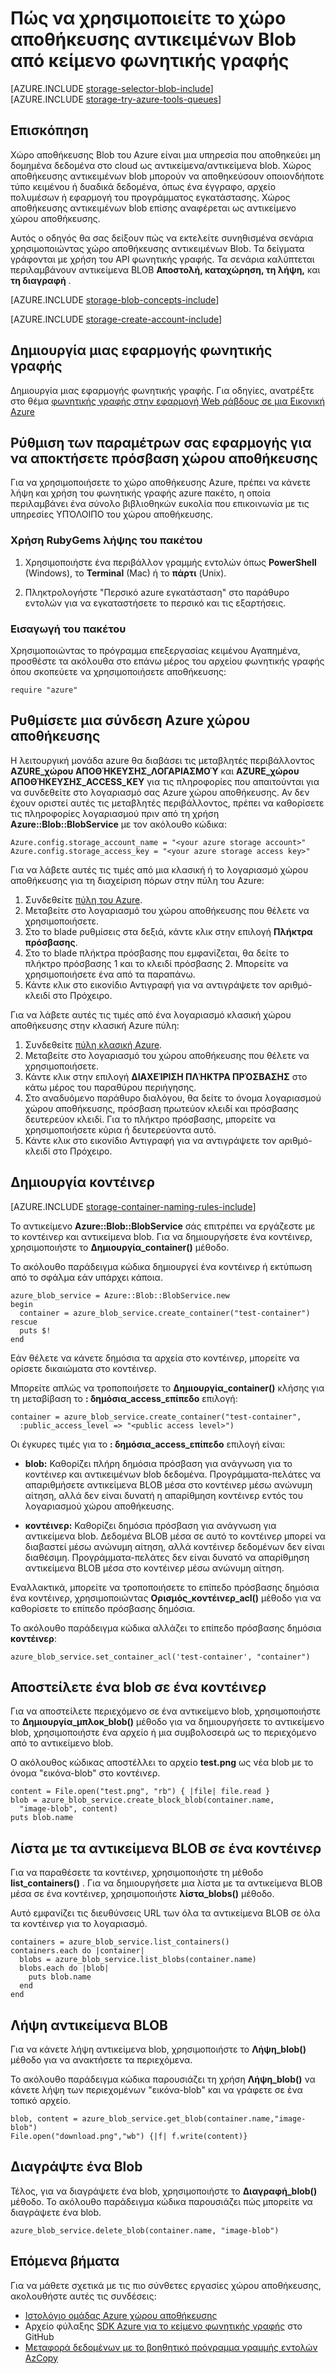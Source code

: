 <properties
    pageTitle="Πώς να χρησιμοποιείτε το χώρο αποθήκευσης αντικειμένων Blob (χώρος αποθήκευσης αντικειμένων) από το κείμενο φωνητικής γραφής | Microsoft Azure"
    description="Αποθήκευση μη δομημένα δεδομένα στο cloud με το χώρο αποθήκευσης αντικειμένων Blob του Azure (χώρος αποθήκευσης αντικειμένων)."
    services="storage"
    documentationCenter="ruby"
    authors="tamram"
    manager="carmonm"
    editor="tysonn"/>

<tags
    ms.service="storage"
    ms.workload="storage"
    ms.tgt_pltfrm="na"
    ms.devlang="ruby"
    ms.topic="article"
    ms.date="08/11/2016"
    ms.author="tamram"/>


# <a name="how-to-use-blob-storage-from-ruby"></a>Πώς να χρησιμοποιείτε το χώρο αποθήκευσης αντικειμένων Blob από κείμενο φωνητικής γραφής

[AZURE.INCLUDE [storage-selector-blob-include](../../includes/storage-selector-blob-include.md)]
<br/>
[AZURE.INCLUDE [storage-try-azure-tools-queues](../../includes/storage-try-azure-tools-blobs.md)]

## <a name="overview"></a>Επισκόπηση

Χώρο αποθήκευσης Blob του Azure είναι μια υπηρεσία που αποθηκεύει μη δομημένα δεδομένα στο cloud ως αντικείμενα/αντικείμενα blob. Χώρος αποθήκευσης αντικειμένων blob μπορούν να αποθηκεύσουν οποιονδήποτε τύπο κειμένου ή δυαδικά δεδομένα, όπως ένα έγγραφο, αρχείο πολυμέσων ή εφαρμογή του προγράμματος εγκατάστασης. Χώρος αποθήκευσης αντικειμένων blob επίσης αναφέρεται ως αντικείμενο χώρου αποθήκευσης.

Αυτός ο οδηγός θα σας δείξουν πώς να εκτελείτε συνηθισμένα σενάρια χρησιμοποιώντας χώρο αποθήκευσης αντικειμένων Blob. Τα δείγματα γράφονται με χρήση του API φωνητικής γραφής. Τα σενάρια καλύπτεται περιλαμβάνουν αντικείμενα BLOB **Αποστολή, καταχώρηση, τη λήψη,** και **τη διαγραφή** .

[AZURE.INCLUDE [storage-blob-concepts-include](../../includes/storage-blob-concepts-include.md)]

[AZURE.INCLUDE [storage-create-account-include](../../includes/storage-create-account-include.md)]

## <a name="create-a-ruby-application"></a>Δημιουργία μιας εφαρμογής φωνητικής γραφής

Δημιουργία μιας εφαρμογής φωνητικής γραφής. Για οδηγίες, ανατρέξτε στο θέμα [φωνητικής γραφής στην εφαρμογή Web ράβδους σε μια Εικονική Azure](../virtual-machines/linux/classic/virtual-machines-linux-classic-ruby-rails-web-app.md)

## <a name="configure-your-application-to-access-storage"></a>Ρύθμιση των παραμέτρων σας εφαρμογής για να αποκτήσετε πρόσβαση χώρου αποθήκευσης

Για να χρησιμοποιήσετε το χώρο αποθήκευσης Azure, πρέπει να κάνετε λήψη και χρήση του φωνητικής γραφής azure πακέτο, η οποία περιλαμβάνει ένα σύνολο βιβλιοθηκών ευκολία που επικοινωνία με τις υπηρεσίες ΥΠΌΛΟΙΠΟ του χώρου αποθήκευσης.

### <a name="use-rubygems-to-obtain-the-package"></a>Χρήση RubyGems λήψης του πακέτου

1. Χρησιμοποιήστε ένα περιβάλλον γραμμής εντολών όπως **PowerShell** (Windows), το **Terminal** (Mac) ή το **πάρτι** (Unix).

2. Πληκτρολογήστε "Περσικό azure εγκατάσταση" στο παράθυρο εντολών για να εγκαταστήσετε το περσικό και τις εξαρτήσεις.

### <a name="import-the-package"></a>Εισαγωγή του πακέτου

Χρησιμοποιώντας το πρόγραμμα επεξεργασίας κειμένου Αγαπημένα, προσθέστε τα ακόλουθα στο επάνω μέρος του αρχείου φωνητικής γραφής όπου σκοπεύετε να χρησιμοποιήσετε αποθήκευσης:

    require "azure"

## <a name="setup-an-azure-storage-connection"></a>Ρυθμίσετε μια σύνδεση Azure χώρου αποθήκευσης

Η λειτουργική μονάδα azure θα διαβάσει τις μεταβλητές περιβάλλοντος **AZURE\_χώρου ΑΠΟΘΉΚΕΥΣΗΣ\_ΛΟΓΑΡΙΑΣΜΟΎ** και **AZURE\_χώρου ΑΠΟΘΉΚΕΥΣΗΣ\_ACCESS_KEY** για τις πληροφορίες που απαιτούνται για να συνδεθείτε στο λογαριασμό σας Azure χώρου αποθήκευσης. Αν δεν έχουν οριστεί αυτές τις μεταβλητές περιβάλλοντος, πρέπει να καθορίσετε τις πληροφορίες λογαριασμού πριν από τη χρήση **Azure::Blob::BlobService** με τον ακόλουθο κώδικα:

    Azure.config.storage_account_name = "<your azure storage account>"
    Azure.config.storage_access_key = "<your azure storage access key>"


Για να λάβετε αυτές τις τιμές από μια κλασική ή το λογαριασμό χώρου αποθήκευσης για τη διαχείριση πόρων στην πύλη του Azure:

1. Συνδεθείτε [πύλη του Azure](https://portal.azure.com).
2. Μεταβείτε στο λογαριασμό του χώρου αποθήκευσης που θέλετε να χρησιμοποιήσετε.
3. Στο το blade ρυθμίσεις στα δεξιά, κάντε κλικ στην επιλογή **Πλήκτρα πρόσβασης**.
4. Στο το blade πλήκτρα πρόσβασης που εμφανίζεται, θα δείτε το πλήκτρο πρόσβασης 1 και το κλειδί πρόσβασης 2. Μπορείτε να χρησιμοποιήσετε ένα από τα παραπάνω. 
5. Κάντε κλικ στο εικονίδιο Αντιγραφή για να αντιγράψετε τον αριθμό-κλειδί στο Πρόχειρο. 

Για να λάβετε αυτές τις τιμές από ένα λογαριασμό κλασική χώρου αποθήκευσης στην κλασική Azure πύλη:

1. Συνδεθείτε [πύλη κλασική Azure](https://manage.windowsazure.com).
2. Μεταβείτε στο λογαριασμό του χώρου αποθήκευσης που θέλετε να χρησιμοποιήσετε.
3. Κάντε κλικ στην επιλογή **ΔΙΑΧΕΊΡΙΣΗ ΠΛΉΚΤΡΑ ΠΡΌΣΒΑΣΗΣ** στο κάτω μέρος του παραθύρου περιήγησης.
4. Στο αναδυόμενο παράθυρο διαλόγου, θα δείτε το όνομα λογαριασμού χώρου αποθήκευσης, πρόσβαση πρωτεύον κλειδί και πρόσβασης δευτερεύον κλειδί. Για το πλήκτρο πρόσβασης, μπορείτε να χρησιμοποιήσετε κύρια ή δευτερεύοντα αυτό. 
5. Κάντε κλικ στο εικονίδιο Αντιγραφή για να αντιγράψετε τον αριθμό-κλειδί στο Πρόχειρο.

## <a name="create-a-container"></a>Δημιουργία κοντέινερ

[AZURE.INCLUDE [storage-container-naming-rules-include](../../includes/storage-container-naming-rules-include.md)]

Το αντικείμενο **Azure::Blob::BlobService** σάς επιτρέπει να εργάζεστε με το κοντέινερ και αντικείμενα blob. Για να δημιουργήσετε ένα κοντέινερ, χρησιμοποιήστε το **Δημιουργία\_container()** μέθοδο.

Το ακόλουθο παράδειγμα κώδικα δημιουργεί ένα κοντέινερ ή εκτύπωση από το σφάλμα εάν υπάρχει κάποια.

    azure_blob_service = Azure::Blob::BlobService.new
    begin
      container = azure_blob_service.create_container("test-container")
    rescue
      puts $!
    end

Εάν θέλετε να κάνετε δημόσια τα αρχεία στο κοντέινερ, μπορείτε να ορίσετε δικαιώματα στο κοντέινερ.

Μπορείτε απλώς να τροποποιήσετε το <strong>Δημιουργία\_container()</strong> κλήσης για τη μεταβίβαση το **: δημόσια\_access\_επίπεδο** επιλογή:

    container = azure_blob_service.create_container("test-container",
      :public_access_level => "<public access level>")


Οι έγκυρες τιμές για το **: δημόσια\_access\_επίπεδο** επιλογή είναι:

* **blob:** Καθορίζει πλήρη δημόσια πρόσβαση για ανάγνωση για το κοντέινερ και αντικειμένων blob δεδομένα. Προγράμματα-πελάτες να απαριθμήσετε αντικείμενα BLOB μέσα στο κοντέινερ μέσω ανώνυμη αίτηση, αλλά δεν είναι δυνατή η απαρίθμηση κοντέινερ εντός του λογαριασμού χώρου αποθήκευσης.

* **κοντέινερ:** Καθορίζει δημόσια πρόσβαση για ανάγνωση για αντικείμενα blob. Δεδομένα BLOB μέσα σε αυτό το κοντέινερ μπορεί να διαβαστεί μέσω ανώνυμη αίτηση, αλλά κοντέινερ δεδομένων δεν είναι διαθέσιμη. Προγράμματα-πελάτες δεν είναι δυνατό να απαρίθμηση αντικείμενα BLOB μέσα στο κοντέινερ μέσω ανώνυμη αίτηση.

Εναλλακτικά, μπορείτε να τροποποιήσετε το επίπεδο πρόσβασης δημόσια ένα κοντέινερ, χρησιμοποιώντας **Ορισμός\_κοντέινερ\_acl()** μέθοδο για να καθορίσετε το επίπεδο πρόσβασης δημόσια.

Το ακόλουθο παράδειγμα κώδικα αλλάζει το επίπεδο πρόσβασης δημόσια **κοντέινερ**:

    azure_blob_service.set_container_acl('test-container', "container")

## <a name="upload-a-blob-into-a-container"></a>Αποστείλετε ένα blob σε ένα κοντέινερ

Για να αποστείλετε περιεχόμενο σε ένα αντικείμενο blob, χρησιμοποιήστε το **Δημιουργία\_μπλοκ\_blob()** μέθοδο για να δημιουργήσετε το αντικείμενο blob, χρησιμοποιήστε ένα αρχείο ή μια συμβολοσειρά ως το περιεχόμενο από το αντικείμενο blob.

Ο ακόλουθος κώδικας αποστέλλει το αρχείο **test.png** ως νέα blob με το όνομα "εικόνα-blob" στο κοντέινερ.

    content = File.open("test.png", "rb") { |file| file.read }
    blob = azure_blob_service.create_block_blob(container.name,
      "image-blob", content)
    puts blob.name

## <a name="list-the-blobs-in-a-container"></a>Λίστα με τα αντικείμενα BLOB σε ένα κοντέινερ

Για να παραθέσετε τα κοντέινερ, χρησιμοποιήστε τη μέθοδο **list_containers()** .
Για να δημιουργήσετε μια λίστα με τα αντικείμενα BLOB μέσα σε ένα κοντέινερ, χρησιμοποιήστε **λίστα\_blobs()** μέθοδο.

Αυτό εμφανίζει τις διευθύνσεις URL των όλα τα αντικείμενα BLOB σε όλα τα κοντέινερ για το λογαριασμό.

    containers = azure_blob_service.list_containers()
    containers.each do |container|
      blobs = azure_blob_service.list_blobs(container.name)
      blobs.each do |blob|
        puts blob.name
      end
    end

## <a name="download-blobs"></a>Λήψη αντικείμενα BLOB

Για να κάνετε λήψη αντικείμενα blob, χρησιμοποιήστε το **Λήψη\_blob()** μέθοδο για να ανακτήσετε τα περιεχόμενα.

Το ακόλουθο παράδειγμα κώδικα παρουσιάζει τη χρήση **Λήψη\_blob()** να κάνετε λήψη των περιεχομένων "εικόνα-blob" και να γράφετε σε ένα τοπικό αρχείο.

    blob, content = azure_blob_service.get_blob(container.name,"image-blob")
    File.open("download.png","wb") {|f| f.write(content)}

## <a name="delete-a-blob"></a>Διαγράψτε ένα Blob
Τέλος, για να διαγράψετε ένα blob, χρησιμοποιήστε το **Διαγραφή\_blob()** μέθοδο. Το ακόλουθο παράδειγμα κώδικα παρουσιάζει πώς μπορείτε να διαγράψετε ένα blob.

    azure_blob_service.delete_blob(container.name, "image-blob")

## <a name="next-steps"></a>Επόμενα βήματα

Για να μάθετε σχετικά με τις πιο σύνθετες εργασίες χώρου αποθήκευσης, ακολουθήστε αυτές τις συνδέσεις:

- [Ιστολόγιο ομάδας Azure χώρου αποθήκευσης](http://blogs.msdn.com/b/windowsazurestorage/)
- Αρχείο φύλαξης [SDK Azure για το κείμενο φωνητικής γραφής](https://github.com/WindowsAzure/azure-sdk-for-ruby) στο GitHub
- [Μεταφορά δεδομένων με το βοηθητικό πρόγραμμα γραμμής εντολών AzCopy](storage-use-azcopy.md)
